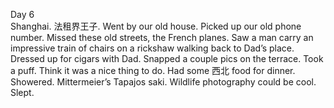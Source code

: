 Day 6  
Shanghai. 法租界王子. Went by our old house. Picked up our old phone number. Missed these old streets, the French planes. Saw a man carry an impressive train of chairs on a rickshaw walking back to Dad’s place. Dressed up for cigars with Dad. Snapped a couple pics on the terrace. Took a puff. Think it was a nice thing to do. Had some 西北 food for dinner. Showered. Mittermeier’s Tapajos saki. Wildlife photography could be cool. Slept.